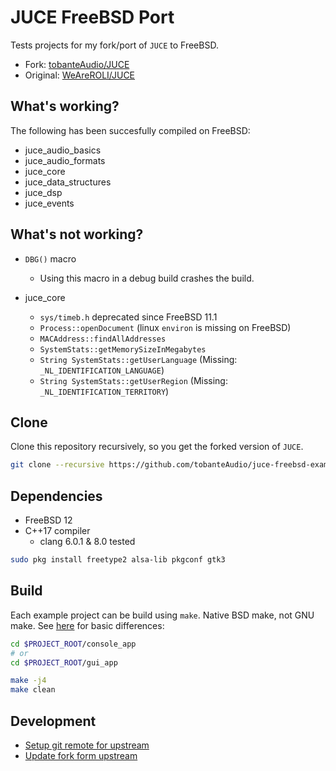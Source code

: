 # JUCE FreeBSD Port

Tests projects for my fork/port of `JUCE` to FreeBSD.

- Fork: [tobanteAudio/JUCE](https://github.com/tobanteAudio/JUCE/tree/develop)
- Original: [WeAreROLI/JUCE](https://github.com/WeAreROLI/JUCE/tree/develop)

## What's working?

The following has been succesfully compiled on FreeBSD:

- juce_audio_basics
- juce_audio_formats
- juce_core
- juce_data_structures
- juce_dsp
- juce_events

## What's not working?

- `DBG()` macro
    - Using this macro in a debug build crashes the build.

- juce_core
    - `sys/timeb.h` deprecated since FreeBSD 11.1
    - `Process::openDocument` (linux `environ` is missing on FreeBSD)
    - `MACAddress::findAllAddresses`
    - `SystemStats::getMemorySizeInMegabytes`
    - `String SystemStats::getUserLanguage` (Missing: `_NL_IDENTIFICATION_LANGUAGE`)
    - `String SystemStats::getUserRegion` (Missing: `_NL_IDENTIFICATION_TERRITORY`)

## Clone

Clone this repository recursively, so you get the forked version of `JUCE`.

```sh
git clone --recursive https://github.com/tobanteAudio/juce-freebsd-example.git
```

## Dependencies

- FreeBSD 12
- C++17 compiler
  - clang 6.0.1 & 8.0 tested

```sh
sudo pkg install freetype2 alsa-lib pkgconf gtk3
```

## Build

Each example project can be build using `make`. Native BSD make, not GNU make. See [here](http://alfix.gitlab.io/bsd/gnu/coding/2017/01/28/gnu-make-vs-bsd-make.html) for basic differences:

```sh
cd $PROJECT_ROOT/console_app
# or
cd $PROJECT_ROOT/gui_app

make -j4
make clean
```

## Development

- [Setup git remote for upstream](https://help.github.com/en/articles/configuring-a-remote-for-a-fork)
- [Update fork form upstream](https://help.github.com/en/articles/syncing-a-fork)
